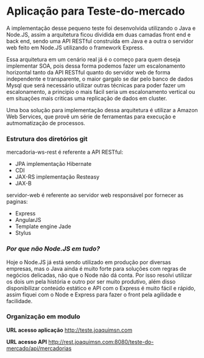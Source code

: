# Aplicação para Teste-do-mercado

A implementação desse pequeno teste foi desenvolvida utilizando o Java e Node.JS, assim a arquitetura ficou dividida em duas camadas front end e back end, sendo uma API RESTful construída em Java e a outra o servidor web feito em Node.JS utilizando o framework Express.

Essa arquitetura em um cenário real já é o começo para quem deseja implementar SOA, pois dessa forma podemos fazer um escalonamento horizontal tanto da API RESTful quanto do servidor web de forma independente e transparente, o maior gargalo se dar pelo banco de dados Mysql que será necessário utilizar outras técnicas para poder fazer um escalonamento, a principio o mais fácil seria um escalonamento vertical ou em situações mais criticas uma replicação de dados em cluster.

Uma boa solução para implementação dessa arquitetura é utilizar a Amazon Web Services, que provê um série de ferramentas para execução e autmomatização de processos.

### Estrutura dos diretórios git
mercadoria-ws-rest é referente a API RESTful:
* JPA implementação Hibernate
* CDI
* JAX-RS implementação Resteasy
* JAX-B
 
servidor-web é referente ao servidor web responsável por fornecer as paginas:
* Express
* AngularJS
* Template engine Jade
* Stylus

### ***Por que não Node.JS em tudo?***
Hoje o Node.JS já está sendo utilizado em produção por diversas empresas, mas o Java ainda é muito forte para soluções com regras de negócios delicadas, não que o Node não dá conta. Por isso resolvi utilizar os dois um pela história e outro por ser muito produtivo, além disso disponibilizar conteúdo estático e API com o Express é muito fácil e rápido, assim fiquei com o Node e Express para fazer o front pela agilidade e facilidade.

### Organização em modulo



**URL acesso aplicação** http://teste.joaquimsn.com

**URL acesso API** http://rest.joaquimsn.com:8080/teste-do-mercado/api/mercadorias
